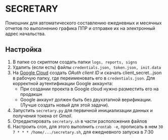 # SECRETARY
Помошник для автоматического составлению ежедневных и месячных отчетов по выполнению графика ППР
и отправке их на электронный адрес начальства.
## Настройка
1. В папке со скриптом создать папки `logs, reports, signs`
2. Удалить (если есть) файлы `credentials.json, token.json, init.data`
3. На [Google Cloud](https://console.cloud.google.com/apis/credentials?)
создать *OAuth client ID* и скачать client_secret...json в рабочую папку, где переименовать его в `credentials.json`.
Для корректной аутентификации Google аккаунта:
	* При создании проекта в Google cloud нужно разместить его на продакшн
	* Google аккаунт должен быть без двухэтапной верификации. (Лучше создать новый для этой задачи).
4. Запустить `secretary.py` для первичной инициализации данных и получения токена от *Gmail*.
5. Отредактировать `secretary.sh` в части расположения файлов
6. Настроить cron, для этого выполнить `crontab -e`, прописать в нем `30 7 * * * /home/.../secretary.sh`, для ежедневного запуска в 7:30
